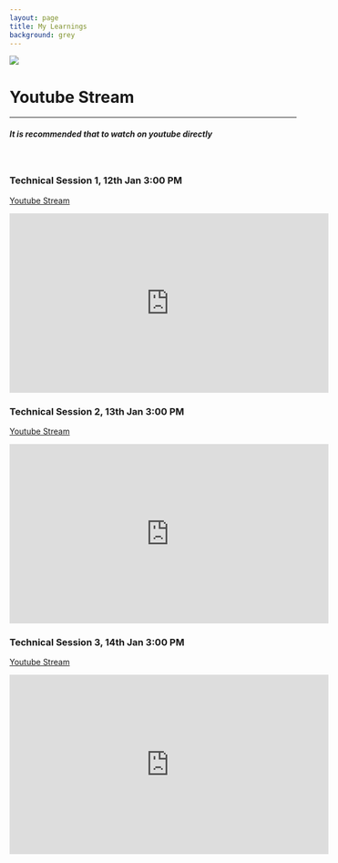 ```yaml
---
layout: page
title: My Learnings
background: grey
---
```

![](/assets/img/nslogo2.png)
# Youtube Stream
------------
##### It is recommended that to watch on youtube directly

<br>

### Technical Session 1, 12th Jan 3:00 PM

<a href = "https://www.youtube.com/watch?v=WnKjiQR7mK8"> Youtube Stream </a>

<iframe width="560" height="315" src="https://www.youtube.com/embed/WnKjiQR7mK8" frameborder="0" allow="accelerometer; autoplay; clipboard-write; encrypted-media; gyroscope; picture-in-picture" allowfullscreen></iframe>

<br>


### Technical Session 2, 13th Jan 3:00 PM
<a href = "https://www.youtube.com/watch?v=f_j4G-WgthE"> Youtube Stream </a>

<iframe width="560" height="315" src="https://www.youtube.com/embed/f_j4G-WgthE" frameborder="0" allow="accelerometer; autoplay; clipboard-write; encrypted-media; gyroscope; picture-in-picture" allowfullscreen></iframe>

<br>

### Technical Session 3, 14th Jan 3:00 PM
<a href = "https://youtu.be/gFz8yRDszwo"> Youtube Stream </a>

<iframe width="560" height="315" src="https://www.youtube.com/embed/gFz8yRDszwo" frameborder="0" allow="accelerometer; autoplay; clipboard-write; encrypted-media; gyroscope; picture-in-picture" allowfullscreen></iframe>

